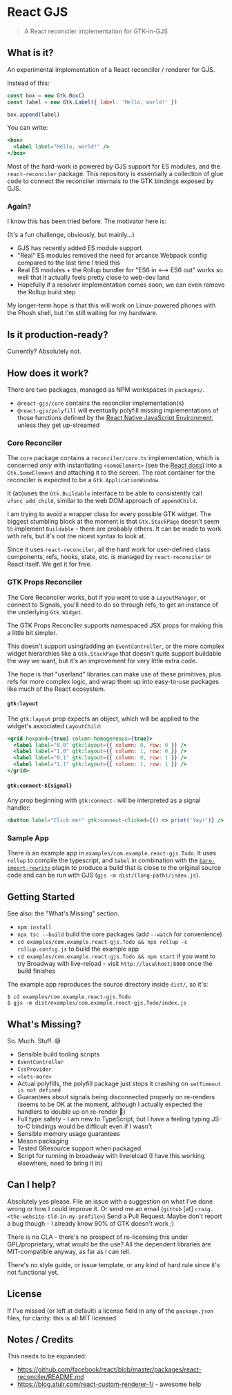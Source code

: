 # React GJS

> A React reconciler implementation for GTK-in-GJS

## What is it?

An experimental implementation of a React reconciler / renderer for GJS.

Instead of this:

```javascript
const box = new Gtk.Box()
const label = new Gtk.Label({ label: 'Hello, world!' })

box.append(label)
```

You can write:

```jsx
<box>
  <label label="Hello, world!" />
</box>
```

Most of the hard-work is powered by GJS support for ES modules, and the
`react-reconciler` package. This repository is essentially a collection of glue
code to connect the reconciler internals to the GTK bindings exposed by GJS.

### Again?

I know this has been tried before. The motivator here is:

(It's a fun challenge, obviously, but mainly...)

- GJS has recently added ES module support
- "Real" ES modules removed the need for arcance Webpack config compared to the
  last time I tried this
- Real ES modules + the Rollup bundler for "ES6 in <--> ES6 out" works so well
  that it actually feels pretty close to web-dev land
- Hopefully if a resolver implementation comes soon, we can even remove the
  Rollup build step

My longer-term hope is that this will work on Linux-powered phones with the
Phosh shell, but I'm still waiting for my hardware.

## Is it production-ready?

Currently? Absolutely not.

## How does it work?

There are two packages, managed as NPM workspaces in `packages/`.

- `@react-gjs/core` contains the reconciler implementation(s)
- `@react-gjs/polyfill` will eventually polyfill missing implementations of
  those functions defined by the
  [React Native JavaScript Environment](https://reactnative.dev/docs/javascript-environment),
  unless they get up-streamed

### Core Reconciler

The `core` package contains a `reconciler/core.ts` implementation, which is
concerned _only_ with instantiating `<someElement>` (see the
[React docs](https://reactjs.org/docs/jsx-in-depth.html#user-defined-components-must-be-capitalized))
into a `Gtk.SomeElement` and attaching it to the screen. The root container for
the reconciler is expected to be a `Gtk.ApplicationWindow`.

It (ab)uses the `Gtk.Buildable` interface to be able to consistently call
`vfunc_add_child`, similar to the web DOM approach of `appendChild`.

I am trying to avoid a wrapper class for every possible GTK widget. The biggest
stumbling block at the moment is that `Gtk.StackPage` doesn't seem to implement
`Buildable` - there are probably others. It can be made to work with refs, but
it's not the nicest syntax to look at.

Since it uses `react-reconciler`, all the hard work for user-defined class
components, refs, hooks, state, etc. is managed by `react-reconciler` or React
itself. We get it for free.

### GTK Props Reconciler

The Core Reconciler works, but if you want to use a `LayoutManager`, or connect
to Signals, you'll need to do so through refs, to get an instance of the
underlying `Gtk.Widget`.

The GTK Props Reconciler supports namespaced JSX props for making this a little
bit simpler.

This doesn't support using/adding an `EventController`, or the more complex
widget hierarchies like a `Gtk.StackPage` that doesn't quite support buildable
the way we want, but it's an improvement for very little extra code.

The hope is that "userland" libraries can make use of these primitives, plus
refs for more complex logic, and wrap them up into easy-to-use packages like
much of the React ecosystem.

#### `gtk:layout`

The `gtk:layout` prop expects an object, which will be applied to the widget's
associated `LayoutChild`:

```jsx
<grid hexpand={true} column-homogeneous={true}>
  <label label="0,0" gtk:layout={{ column: 0, row: 0 }} />
  <label label="1,0" gtk:layout={{ column: 1, row: 0 }} />
  <label label="0,1" gtk:layout={{ column: 0, row: 1 }} />
  <label label="1,1" gtk:layout={{ column: 1, row: 1 }} />
</grid>
```

#### `gtk:connect-${signal}`

Any prop beginning with `gtk:connect-` will be interpreted as a signal handler:

```jsx
<button label="Click me!" gtk:connect-clicked={() => print('Yay!')} />
```

### Sample App

There is an example app in `examples/com.example.react-gjs.Todo`. It uses
`rollup` to compile the typescript, and `babel` in combination with the
[`bare-import-rewrite`](https://github.com/cfware/babel-plugin-bare-import-rewrite/issues)
plugin to produce a build that is close to the original source code and can be
run with GJS (`gjs -m dist/(long-path)/index.js`).

## Getting Started

See also: the "What's Missing" section.

- `npm install`
- `npx tsc --build` build the core packages (add `--watch` for convenience)
- `cd examples/com.example.react-gjs.Todo && npx rollup -c rollup.config.js` to
  build the example app
- `cd examples/com.example.react-gjs.Todo && npm start` if you want to try
  Broadway with live-reload - visit `http://localhost:8080` once the build
  finishes

The example app reproduces the source directory inside `dist/`, so it's:

```
$ cd examples/com.example.react-gjs.Todo
$ gjs -m dist/examples/com.example.react-gjs.Todo/index.js
```

## What's Missing?

So. Much. Stuff. 😅

- Sensible build tooling scripts
- `EventController`
- `CssProvider`
- `<lots-more>`
- Actual polyfills, the polyfill package just stops it crashing on
  `setTimeout is not defined`
- Guarantees about signals being disconnected properly on re-renders (seems to
  be OK at the moment, although I actually expected the handlers to double up on
  re-render :shrug:)
- Full type safety - I am new to TypeScript, but I have a feeling typing JS-to-C
  bindings would be difficult even if I wasn't
- Sensible memory usage guarantees
- Meson packaging
- Tested GResource support when packaged
- Script for running in broadway with livereload (I have this working elsewhere,
  need to bring it in)

## Can I help?

Absolutely yes please. File an issue with a suggestion on what I've done wrong
or how I could improve it. Or send me an email (`github` [at]
`craig.<the-website-tld-in-my-profile>`) Send a Pull Request. Maybe don't report
a bug though - I already know 90% of GTK doesn't work ;)

There is no CLA - there's no prospect of re-licensing this under
GPL/proprietary, what would be the use? All the dependent libraries are
MIT-compatible anyway, as far as I can tell.

There's no style guide, or issue template, or any kind of hard rule since it's
not functional yet.

## License

If I've missed (or left at default) a license field in any of the `package.json`
files, for clarity: this is all MIT licensed.

## Notes / Credits

This needs to be expanded:

- https://github.com/facebook/react/blob/master/packages/react-reconciler/README.md
- https://blog.atulr.com/react-custom-renderer-1/ - awesome help
